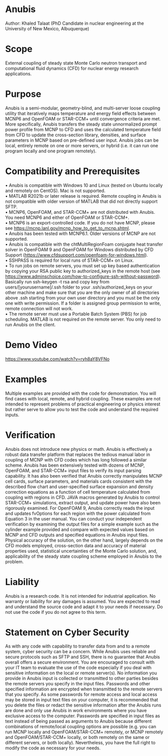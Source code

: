 # Anubis 
Author: Khaled Talaat (PhD Candidate in nuclear engineering at the University of New Mexico, Albuquerque)
# Scope
External coupling of steady state Monte Carlo neutron transport and computational fluid dynamics (CFD) for nuclear energy research applications. 
# Purpose
Anubis is a semi-modular, geometry-blind, and multi-server loose coupling utility that iteratively maps temperature and energy field effects between MCNP6 and OpenFOAM or STAR-CCM+ until convergence criteria are met. More specifically, Anubis transfers the steady state unnormalized prompt power profile from MCNP to CFD and uses the calculated temperature field from CFD to update the cross-section library, densities, and surface parameters in MCNP based on pre-defined user input. Anubis jobs can be local, entirely remote on one or more servers, or hybrid (i.e. it can run one program locally and one program remotely).
# Compatibility and Prerequisites
• Anubis is compatible with Windows 10 and Linux (tested on Ubuntu locally and remotely on CentOS). Mac is not supported.<br />
• MATLAB R2021b or later release is required. Remote coupling in Anubis is not compatible with older version of MATLAB that did not directly support SFTP. <br />
• MCNP6, OpenFOAM, and STAR-CCM+ are not distributed with Anubis. You need MCNP6 and either of OpenFOAM or STAR-CCM+.<br />
• MCNP6 is an export-controlled code. If you do not have MCNP, please see https://mcnp.lanl.gov/mcnp_how_to_get_to_mcnp.shtml. <br />
• Anubis has been tested with MCNP6.1. Older versions of MCNP are not supported.<br />
• Anubis is compatible with the chtMultiRegionFoam conjugate heat transfer solver in OpenFOAM 9 and OpenFOAM for Windows distributed by CFD Support (https://www.cfdsupport.com/openfoam-for-windows.html).<br />
• SSHPASS is required for local runs of STAR-CCM+ on Linux.<br />
• To run jobs on remote servers, you must set up key based authentication by copying your RSA public key to authorized_keys in the remote host (see https://www.adminschoice.com/how-to-configure-ssh-without-password). Basically run ssh-keygen -t rsa and copy key from users/[yourusername]/.ssh folder to your .ssh/authorized_keys on your other machine and make sure that you are the only owner of all directories above .ssh starting from your own user directory and you must be the only one with write permission. If a folder is assigned group permission to write, remote connection will not work.<br />
• The remote server must use a Portable Batch System (PBS) for job scheduling. MATLAB is not required on the remote server. You only need to run Anubis on the client.<br />
# Demo Video
https://www.youtube.com/watch?v=ryh8aY8VFNo
# Examples
Multiple examples are provided with the code for demonstration. You will find cases with local, remote, and hybrid coupling. These examples are not intended to represent problems of practical engineering or physics interest but rather serve to allow you to test the code and understand the required inputs.
# Verification
Anubis does not introduce new physics or math. Anubis is effectively a robust data transfer platform that replaces the tedious manual labor in coupling of MCNP with CFD codes which has long followed a similar scheme. Anubis has been extensively tested with dozens of MCNP, OpenFOAM, and STAR-CCM+ input files to verify its input parsing capability. It has also been verified that Anubis correctly manipulates MCNP cell cards, surface parameters, and materials cards consistent with the described flow chart and user-specified surface expansion and density correction equations as a function of cell temperature calculated from coupling with regions in CFD. JAVA macros generated by Anubis to control STAR-CCM+ simulations, extract output, and update power have also been rigorously examined. For OpenFOAM 9, Anubis correctly reads the input and updates fvOptions for each region with the power calculated from Equation 3 in the user manual. You can conduct your independent verification by examining the output files for a simple example such as the cylinder example provided and compare with expected values based on MCNP and CFD outputs and specified equations in Anubis input files. Physical accuracy of the solution, on the other hand, largely depends on the CFD models employed, cross-section data and accuracy of material properties used, statistical uncertainties of the Monte Carlo solution, and, applicability of the steady state coupling scheme employed in Anubis to the problem.
# Liability
Anubis is a research code. It is not intended for industrial application. No warranty or liability for any damages is assumed. You are expected to read and understand the source code and adapt it to your needs if necessary. Do not use the code if you do not agree to this term.
# Statement on Cyber Security
As with any code with capability to transfer data from and to a remote system, cyber security can be a concern. While Anubis uses reliable and secure protocols such as SFTP and SSH, there is no guarantee that Anubis overall offers a secure environment. You are encouraged to consult with your IT team to evaluate the use of the code especially if you deal with sensitive information on the local or remote server(s). No information you provide in Anubis input is collected or transmitted to other parties besides the remote servers you specify in the input files. Passwords and other specified information are encrypted when transmitted to the remote servers that you specify. As some passwords for remote access and local access may be stored in input text files on your computer, it is recommended that you delete the files or redact the sensitive information after the Anubis runs are done and only use Anubis in work environments where you have exclusive access to the computer. Passwords are specified in input files as text instead of being passed as arguments to Anubis because different combinations of remote/local coupling options are possible (e.g. you can run MCNP locally and OpenFOAM/STAR-CCM+ remotely, or MCNP remotely and OpenFOAM/STAR-CCM+ locally, or both remotely on the same or different servers, or both locally). Nevertheless, you have the full right to modify the code as necessary for your needs. 
